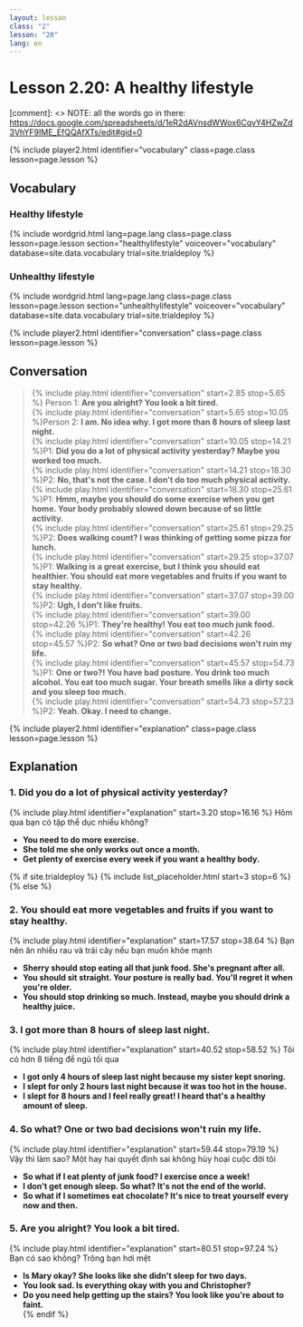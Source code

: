 ```yaml
---
layout: lesson
class: "2"
lesson: "20"
lang: en
---
```



# Lesson 2.20: A healthy lifestyle 

[comment]: <> NOTE: all the words go in there: https://docs.google.com/spreadsheets/d/1eR2dAVnsdWWox6CqvY4HZwZd3VhYF9IME_EfQQAfXTs/edit#gid=0

{% include player2.html identifier="vocabulary" class=page.class lesson=page.lesson %}
## Vocabulary 


### Healthy lifestyle 

{% include wordgrid.html lang=page.lang
		class=page.class 
		lesson=page.lesson 
		section="healthylifestyle"
		voiceover="vocabulary"
		database=site.data.vocabulary 
		trial=site.trialdeploy %}
		


### Unhealthy lifestyle  

{% include wordgrid.html lang=page.lang
		class=page.class 
		lesson=page.lesson 
		section="unhealthylifestyle"
		voiceover="vocabulary"
		database=site.data.vocabulary 
		trial=site.trialdeploy %}


{% include player2.html identifier="conversation" class=page.class lesson=page.lesson %}

## Conversation

> {% include play.html identifier="conversation" start=2.85 stop=5.65 %} Person 1: __Are you alright? You look a bit tired.__   
> {% include play.html identifier="conversation" start=5.65 stop=10.05 %}Person 2: __I am. No idea why. I got more than 8 hours of sleep last night.__    
> {% include play.html identifier="conversation" start=10.05 stop=14.21 %}P1: __Did you do a lot of physical activity yesterday? Maybe you worked too much.__    
> {% include play.html identifier="conversation" start=14.21 stop=18.30 %}P2: __No, that's not the case. I don't do too much physical activity.__  
> {% include play.html identifier="conversation" start=18.30 stop=25.61 %}P1: __Hmm, maybe you should do some exercise when you get home. Your body probably slowed down because of so little activity.__  
> {% include play.html identifier="conversation" start=25.61 stop=29.25 %}P2: __Does walking count? I was thinking of getting some pizza for lunch.__  
> {% include play.html identifier="conversation" start=29.25 stop=37.07 %}P1: __Walking is a great exercise, but I think you should eat healthier. You should eat more vegetables and fruits if you want to stay healthy.__   
> {% include play.html identifier="conversation" start=37.07 stop=39.00 %}P2: __Ugh, I don't like fruits.__  
> {% include play.html identifier="conversation" start=39.00 stop=42.26 %}P1: __They're healthy! You eat too much junk food.__    
> {% include play.html identifier="conversation" start=42.26 stop=45.57 %}P2: __So what? One or two bad decisions won't ruin my life.__  
> {% include play.html identifier="conversation" start=45.57 stop=54.73 %}P1: __One or two?! You have bad posture. You drink too much alcohol. You eat too much sugar. Your breath smells like a dirty sock and you sleep too much.__  
> {% include play.html identifier="conversation" start=54.73 stop=57.23 %}P2: __Yeah. Okay. I need to change.__  


{% include player2.html identifier="explanation" class=page.class lesson=page.lesson %}

## Explanation
### 1. Did you do a lot of physical activity yesterday?
{% include play.html identifier="explanation" start=3.20 stop=16.16 %}
Hôm qua bạn có tập thể dục nhiểu không?
- __You need to do more exercise.__ 
- __She told me she only works out once a month.__ 
- __Get plenty of exercise every week if you want a healthy body.__ 

{% if site.trialdeploy %}
  {% include list_placeholder.html start=3 stop=6 %}
  {% else %}



### 2. You should eat more vegetables and fruits if you want to stay healthy. 
{% include play.html identifier="explanation" start=17.57 stop=38.64 %}
Bạn nên ăn nhiều rau và trái cây nếu bạn muốn khỏe mạnh 
- __Sherry should stop eating all that junk food. She's pregnant after all.__ 
- __You should sit straight. Your posture is really bad. You'll regret it when you're older.__ 
- __You should stop drinking so much. Instead, maybe you should drink a healthy juice.__ 

### 3. I got more than 8 hours of sleep last night. 
{% include play.html identifier="explanation" start=40.52 stop=58.52 %}
Tôi có hơn 8 tiếng để ngủ tối qua 

- __I got only 4 hours of sleep last night because my sister kept snoring.__
- __I slept for only 2 hours last night because it was too hot in the house.__ 
- __I slept for 8 hours and I feel really great! I heard that's a healthy amount of sleep.__ 

### 4. So what? One or two bad decisions won't ruin my life.
{% include play.html identifier="explanation" start=59.44 stop=79.19 %}
Vậy thì làm sao? Một hay hai quyết định sai không hủy hoại cuộc đời tôi
- __So what if I eat plenty of junk food? I exercise once a week!__ 
- __I don't get enough sleep. So what? It's not the end of the world.__ 
- __So what if I sometimes eat chocolate? It's nice to treat yourself every now and then.__ 

### 5. Are you alright? You look a bit tired.
{% include play.html identifier="explanation" start=80.51 stop=97.24 %}
Bạn có sao không? Trông bạn hơi mệt
- __Is Mary okay? She looks like she didn't sleep for two days.__ 
- __You look sad. Is everything okay with you and Christopher?__ 
- __Do you need help getting up the stairs? You look like you're about to faint.__   
  {% endif %}